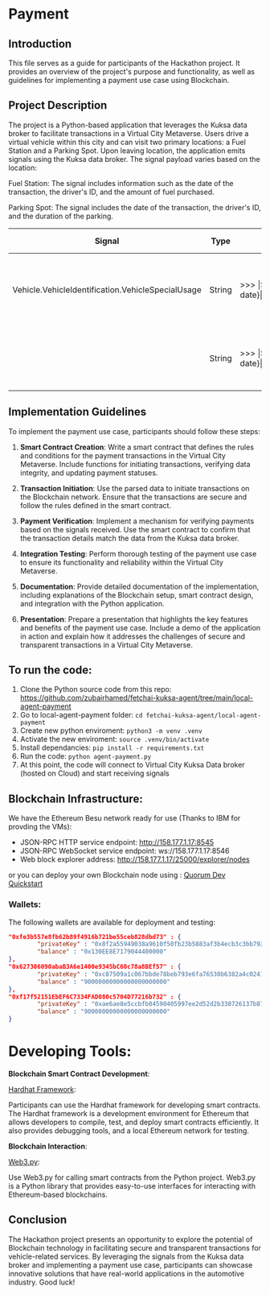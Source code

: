 # Payment


## Introduction

This file serves as a guide for participants of the Hackathon project. It provides an overview of the project's purpose and functionality, as well as guidelines for implementing a payment use case using Blockchain.

## Project Description

The project is a Python-based application that leverages the Kuksa data broker to facilitate transactions in a Virtual City Metaverse. Users drive a virtual vehicle within this city and can visit two primary locations: a Fuel Station and a Parking Spot. Upon leaving location, the application emits signals using the Kuksa data broker. The signal payload varies based on the location:

Fuel Station: The signal includes information such as the date of the transaction, the driver's ID, and the amount of fuel purchased.

Parking Spot: The signal includes the date of the transaction, the driver's ID, and the duration of the parking.


| Signal                                                     | Type   | Payload			 														  	 | Trigger Point																					|
| ---------------------------------------------------------- | -----  | -------------------------------------------- | ------------------------------------------------------ |
| Vehicle.VehicleIdentification.VehicleSpecialUsage					 | String |>>> \|\${tx-date}\|${DriverId}\|Fuel\|\${liter}        | As soon as the vehicle left the Fuel Station           |
|																														 | String |>>> \|\${tx-date}\|${DriverId}\|Parking\|\${duration}  | As soon as the vehicle left the Parking                | 


## Implementation Guidelines

To implement the payment use case, participants should follow these steps:

1. **Smart Contract Creation**: Write a smart contract that defines the rules and conditions for the payment transactions in the Virtual City Metaverse. Include functions for initiating transactions, verifying data integrity, and updating payment statuses.

2. **Transaction Initiation**: Use the parsed data to initiate transactions on the Blockchain network. Ensure that the transactions are secure and follow the rules defined in the smart contract.

3. **Payment Verification**: Implement a mechanism for verifying payments based on the signals received. Use the smart contract to confirm that the transaction details match the data from the Kuksa data broker.

4. **Integration Testing**: Perform thorough testing of the payment use case to ensure its functionality and reliability within the Virtual City Metaverse.

5. **Documentation**: Provide detailed documentation of the implementation, including explanations of the Blockchain setup, smart contract design, and integration with the Python application.

6. **Presentation**: Prepare a presentation that highlights the key features and benefits of the payment use case. Include a demo of the application in action and explain how it addresses the challenges of secure and transparent transactions in a Virtual City Metaverse.


## To run the code:
1. Clone the Python source code from this repo: https://github.com/zubairhamed/fetchai-kuksa-agent/tree/main/local-agent-payment
2. Go to local-agent-payment folder: `cd fetchai-kuksa-agent/local-agent-payment`
3. Create new python enviroment: `python3 -m venv .venv`
5. Activate the new enviroment: `source .venv/bin/activate`
6. Install dependancies: `pip install -r requirements.txt`
7. Run the code: `python agent-payment.py`
8. At this point, the code will connect to Virtual City Kuksa Data broker (hosted on Cloud) and start receiving signals

## Blockchain Infrastructure:

We have the Ethereum Besu network ready for use (Thanks to IBM for provding the VMs):

- JSON-RPC HTTP service endpoint: http://158.177.1.17:8545
- JSON-RPC WebSocket service endpoint: ws://158.177.1.17:8546
- Web block explorer address: http://158.177.1.17/25000/explorer/nodes

or you can deploy your own Blockchain node using : [Quorum Dev Quickstart](https://github.com/Consensys/quorum-dev-quickstart/tree/master)

### Wallets: 
The following wallets are available for deployment and testing: 


```json
"0xfe3b557e8fb62b89f4916b721be55ceb828dbd73" : {
		"privateKey" : "0x8f2a55949038a9610f50fb23b5883af3b4ecb3c3bb792cbcefbd1542c692be63",
		"balance" : "0x130EE8E7179044400000"
},
"0x627306090abaB3A6e1400e9345bC60c78a8BEf57" : {
		"privateKey" : "0xc87509a1c067bbde78beb793e6fa76530b6382a4c0241e5e4a9ec0a0f44dc0d3",
		"balance" : "90000000000000000000000"
},
"0xf17f52151EbEF6C7334FAD080c5704D77216b732" : {
		"privateKey" : "0xae6ae8e5ccbfb04590405997ee2d52d2b330726137b875053c36d94e974d162f",
		"balance" : "90000000000000000000000"
}
```


# Developing Tools:

 **Blockchain Smart Contract Development**:

[Hardhat Framework](https://hardhat.org/):

 Participants can use the Hardhat framework for developing smart contracts. The Hardhat framework is a development environment for Ethereum that allows developers to compile, test, and deploy smart contracts efficiently. It also provides debugging tools, and a local Ethereum network for testing.

 **Blockchain Interaction**:

[Web3.py](https://web3py.readthedocs.io/en/stable/):

 Use Web3.py for calling smart contracts from the Python project. Web3.py is a Python library that provides easy-to-use interfaces for interacting with Ethereum-based blockchains.

## Conclusion

The Hackathon project presents an opportunity to explore the potential of Blockchain technology in facilitating secure and transparent transactions for vehicle-related services. By leveraging the signals from the Kuksa data broker and implementing a payment use case, participants can showcase innovative solutions that have real-world applications in the automotive industry. Good luck!

